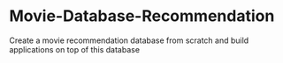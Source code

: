 # Movie-Database-Recommendation
Create a movie recommendation database from scratch and build applications on top of this database
